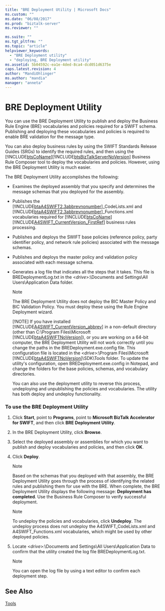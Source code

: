 ```yaml
---
title: "BRE Deployment Utility | Microsoft Docs"
ms.custom: ""
ms.date: "06/08/2017"
ms.prod: "biztalk-server"
ms.reviewer: ""

ms.suite: ""
ms.tgt_pltfrm: ""
ms.topic: "article"
helpviewer_keywords: 
  - "BRE Deployment utility"
  - "deploying, BRE Deployment utility"
ms.assetid: 5b04592c-ea1e-4ded-8ca4-dcd051d6375e
caps.latest.revision: 4
author: "MandiOhlinger"
ms.author: "mandia"
manager: "anneta"
---
```

# BRE Deployment Utility
You can use the BRE Deployment Utility to publish and deploy the Business Rule Engine (BRE) vocabularies and policies required for a SWIFT schema. Publishing and deploying these vocabularies and policies is required to enable BRE validation for the message type.  
  
 You can also deploy business rules by using the SWIFT Standards Release Guides (SRGs) to identify the required rules, and then using the [!INCLUDE[btsCoName](../../includes/btsconame-md.md)][!INCLUDE[btsBizTalkServerNoVersion](../../includes/btsbiztalkservernoversion-md.md)] Business Rule Composer tool to deploy the vocabularies and policies. However, using the BRE Deployment Utility is much easier.  
  
 The BRE Deployment Utility accomplishes the following:  
  
- Examines the deployed assembly that you specify and determines the message schemas that you deployed for the assembly.  
  
- Publishes the [!INCLUDE[btaA4SWIFT2.3abbrevnonumber](../../includes/btaa4swift2-3abbrevnonumber-md.md)]_CodeLists.xml and [!INCLUDE[btaA4SWIFT2.3abbrevnonumber](../../includes/btaa4swift2-3abbrevnonumber-md.md)]_Functions.xml vocabularies required for [!INCLUDE[btsCoName](../../includes/btsconame-md.md)][!INCLUDE[A4SWIFT_CurrentVersion_FirstRef](../../includes/a4swift-currentversion-firstref-md.md)] business rules processing.  
  
- Publishes and deploys the SWIFT base policies (reference policy, party identifier policy, and network rule policies) associated with the message schemas.  
  
- Publishes and deploys the master policy and validation policy associated with each message schema.  
  
- Generates a log file that indicates all the steps that it takes. This file is BREDeploymentLog.txt in the \<*drive*\>:\Documents and Settings\All Users\Application Data folder.  
  
  > [!NOTE]
  >  The BRE Deployment Utility does not deploy the BIC Master Policy and BIC Validation Policy. You must deploy these using the Rule Engine Deployment wizard.  
  > 
  > [!NOTE]
  >  If you have installed [!INCLUDE[A4SWIFT_CurrentVersion_abbrev](../../includes/a4swift-currentversion-abbrev-md.md)] in a non-default directory (other than C:\Program Files\Microsoft [!INCLUDE[btaA4SWIFTNoVersion](../../includes/btaa4swiftnoversion-md.md)]), or you are working on a 64-bit computer, the BRE Deployment Utility will not work correctly until you change the paths in the BREDeployment.exe.config file. This configuration file is located in the \<*drive*\>:\Program Files\Microsoft [!INCLUDE[btaA4SWIFTNoVersion](../../includes/btaa4swiftnoversion-md.md)]\SDK\Tools folder. To update the utility's configuration, open BREDeployment.exe.config in Notepad, and change the folders for the base policies, schemas, and vocabulary directories.  
  
  You can also use the deployment utility to reverse this process, undeploying and unpublishing the policies and vocabularies. The utility has both deploy and undeploy functionality.  
  
### To use the BRE Deployment Utility  
  
1.  Click **Start**, point to **Programs**, point to **Microsoft BizTalk Accelerator for SWIFT**, and then click **BRE Deployment Utility**.  
  
2.  In the BRE Deployment Utility, click **Browse**.  
  
3.  Select the deployed assembly or assemblies for which you want to publish and deploy vocabularies and policies, and then click **OK**.  
  
4.  Click **Deploy**.  
  
    > [!NOTE]
    >  Based on the schemas that you deployed with that assembly, the BRE Deployment Utility goes through the process of identifying the related rules and publishing them for use with the BRE. When complete, the BRE Deployment Utility displays the following message: **Deployment has completed**. Use the Business Rule Composer to verify successful deployment.  
  
    > [!NOTE]
    >  To undeploy the policies and vocabularies, click **Undeploy**. The undeploy process does not undeploy the A4SWIFT_CodeLists.xml and A4SWIFT_Functions.xml vocabularies, which might be used by other deployed policies.  
  
5.  Locate \<*drive*\>:\Documents and Settings\All Users\Application Data to confirm that the utility created the log file BREDeploymentLog.txt.  
  
    > [!NOTE]
    >  You can open the log file by using a text editor to confirm each deployment step.  
  
## See Also  
 [Tools](../../adapters-and-accelerators/accelerator-swift/tools.md)